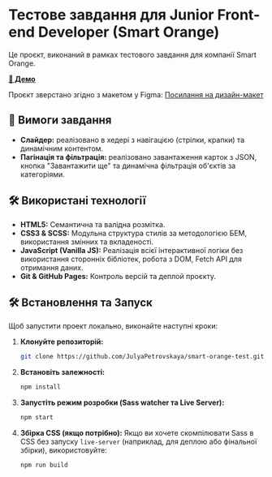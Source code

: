 # Тестове завдання для Junior Front-end Developer (Smart Orange)

Це проєкт, виконаний в рамках тестового завдання для компанії Smart Orange.

[**🚀 Демо**](https://julyapetrovskaya.github.io/smart-orange-test/)


Проєкт зверстано згідно з макетом у Figma:
[Посилання на дизайн-макет](https://www.figma.com/design/pZ9KKlefGW6BqE1xWvExqM/Text-SmartOrange?node-id=0-1&t=GAlAIGlTV1w29WKy-1)

## 📝 Вимоги завдання

- **Слайдер:** реалізовано в хедері з навігацією (стрілки, крапки) та динамічним контентом.
- **Пагінація та фільтрація:** реалізовано завантаження карток з JSON, кнопка "Завантажити ще" та динамічна фільтрація об'єктів за категоріями.

## 🛠️ Використані технології

- **HTML5:** Семантична та валідна розмітка.
- **CSS3 & SCSS:** Модульна структура стилів за методологією БЕМ, використання змінних та вкладеності.
- **JavaScript (Vanilla JS):** Реалізація всієї інтерактивної логіки без використання сторонніх бібліотек, робота з DOM, Fetch API для отримання даних.
- **Git & GitHub Pages:** Контроль версій та деплой проєкту.

## 🛠️ Встановлення та Запуск

Щоб запустити проект локально, виконайте наступні кроки:

1.  **Клонуйте репозиторій:**
    ```bash
    git clone https://github.com/JulyaPetrovskaya/smart-orange-test.git
    ```

2.  **Встановіть залежності:**
    ```bash
    npm install
    ```
    
3.  **Запустіть режим розробки (Sass watcher та Live Server):**
    ```bash
    npm start
    ```
4.  **Збірка CSS (якщо потрібно):**
    Якщо ви хочете скомпілювати Sass в CSS без запуску `live-server` (наприклад, для деплою або фінальної збірки), використовуйте:
    ```bash
    npm run build
    ```